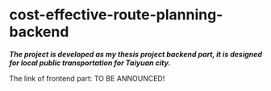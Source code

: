 # cost-effective-route-planning-backend

***The project is developed as my thesis project backend part, it is designed for local public transportation for Taiyuan city.***

The link of frontend part: TO BE ANNOUNCED!
